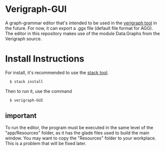 # Verigraph-GUI

A graph-grammar editor that's intended to be used in the [verigraph tool](https://github.com/Verites/verigraph) in the future.
For now, it can export a .ggx file (default file format for AGG).
The editor in this repository makes use of the module Data.Graphs from the Verigraph source.


# Install Instructions

For install, it's recommended to use the [stack tool](https://docs.haskellstack.org/en/stable/README/).

```bash
  $ stack install
```

Then to run it, use the command
```bash
  $ verigraph-GUI
```

## important
To run the editor, the program must be executed in the same level of the "app/Resources" folder, as it has the glade files used to build the main window. 
You may want to copy the "Resources" folder to your workplace.
This is a problem that will be fixed later.
